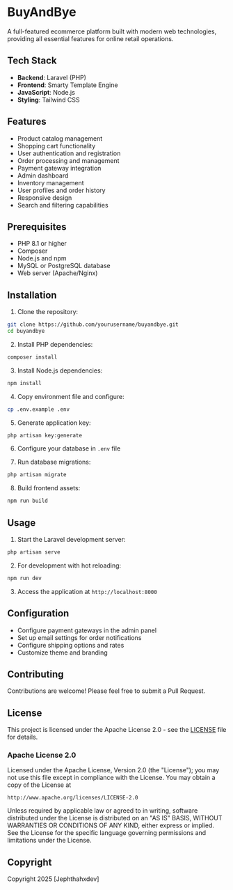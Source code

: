 # BuyAndBye

A full-featured ecommerce platform built with modern web technologies, providing all essential features for online retail operations.

## Tech Stack

- **Backend**: Laravel (PHP)
- **Frontend**: Smarty Template Engine
- **JavaScript**: Node.js
- **Styling**: Tailwind CSS

## Features

- Product catalog management
- Shopping cart functionality
- User authentication and registration
- Order processing and management
- Payment gateway integration
- Admin dashboard
- Inventory management
- User profiles and order history
- Responsive design
- Search and filtering capabilities

## Prerequisites

- PHP 8.1 or higher
- Composer
- Node.js and npm
- MySQL or PostgreSQL database
- Web server (Apache/Nginx)

## Installation

1. Clone the repository:
```bash
git clone https://github.com/yourusername/buyandbye.git
cd buyandbye
```

2. Install PHP dependencies:
```bash
composer install
```

3. Install Node.js dependencies:
```bash
npm install
```

4. Copy environment file and configure:
```bash
cp .env.example .env
```

5. Generate application key:
```bash
php artisan key:generate
```

6. Configure your database in `.env` file

7. Run database migrations:
```bash
php artisan migrate
```

8. Build frontend assets:
```bash
npm run build
```

## Usage

1. Start the Laravel development server:
```bash
php artisan serve
```

2. For development with hot reloading:
```bash
npm run dev
```

3. Access the application at `http://localhost:8000`

## Configuration

- Configure payment gateways in the admin panel
- Set up email settings for order notifications
- Configure shipping options and rates
- Customize theme and branding

## Contributing

Contributions are welcome! Please feel free to submit a Pull Request.

## License

This project is licensed under the Apache License 2.0 - see the [LICENSE](LICENSE) file for details.

### Apache License 2.0

Licensed under the Apache License, Version 2.0 (the "License");
you may not use this file except in compliance with the License.
You may obtain a copy of the License at

    http://www.apache.org/licenses/LICENSE-2.0

Unless required by applicable law or agreed to in writing, software
distributed under the License is distributed on an "AS IS" BASIS,
WITHOUT WARRANTIES OR CONDITIONS OF ANY KIND, either express or implied.
See the License for the specific language governing permissions and
limitations under the License.

## Copyright

Copyright 2025 [Jephthahxdev]
